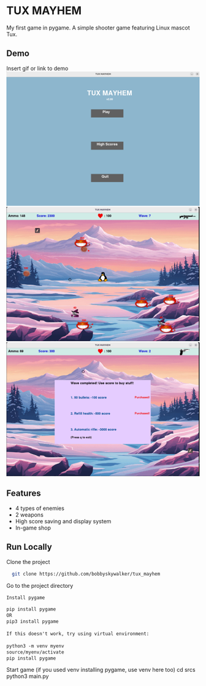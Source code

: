 
# TUX MAYHEM

My first game in pygame. A simple shooter game featuring Linux mascot Tux.


## Demo

Insert gif or link to demo
![Main Menu](https://github.com/bobbyskywalker/tux_mayhem/blob/master/demo/demo1.gif?raw=true)
![Gameplay](https://github.com/bobbyskywalker/tux_mayhem/blob/master/demo/demo4.gif?raw=true)
![Shop](https://github.com/bobbyskywalker/tux_mayhem/blob/master/demo/demo3.gif?raw=true)

## Features

- 4 types of enemies
- 2 weapons
- High score saving and display system
- In-game shop


## Run Locally

Clone the project

```bash
  git clone https://github.com/bobbyskywalker/tux_mayhem
```

Go to the project directory
```
Install pygame

```
    pip install pygame 
    OR
    pip3 install pygame

    If this doesn't work, try using virtual environment:

    python3 -m venv myenv
    source/myenv/activate
    pip install pygame
    

Start game (if you used venv installing pygame, use venv here too)
    cd srcs
    python3 main.py
    


